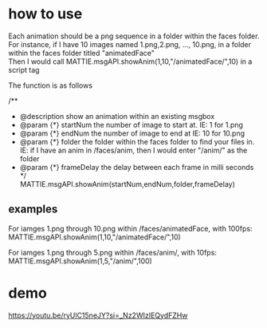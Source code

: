 # how to use  
Each animation should be a png sequence in a folder within the faces folder. For instance, if I have 10 images named 1.png,2.png, ..., 10.png, in a folder within the faces folder titled "animatedFace"    
Then I would call MATTIE.msgAPI.showAnim(1,10,"/animatedFace/",10) in a script tag  


The function is as follows  

/**  
 * @description show an animation within an existing msgbox  
 * @param {*} startNum the number of image to start at. IE: 1 for 1.png  
 * @param {*} endNum the number of image to end at IE: 10 for 10.png  
 * @param {*} folder the folder within the faces folder to find your files in. IE: if I have an anim in /faces/anim, then I would enter "/anim/" as the folder  
 * @param {*} frameDelay the delay between each frame in milli seconds  
 */  
MATTIE.msgAPI.showAnim(startNum,endNum,folder,frameDelay)  

## examples

For iamges 1.png through 10.png within /faces/animatedFace, with 100fps:  
MATTIE.msgAPI.showAnim(1,10,"/animatedFace/",10)  

For iamges 1.png through 5.png within /faces/anim/, with 10fps:  
MATTIE.msgAPI.showAnim(1,5,"/anim/",100)  


# demo
https://youtu.be/ryUlC15neJY?si=_Nz2WIzIEQydFZHw
